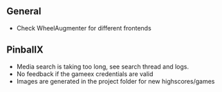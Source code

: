## General

- Check WheelAugmenter for different frontends

## PinballX

- Media search is taking too long, see search thread and logs.
- No feedback if the gameex credentials are valid
- Images are generated in the project folder for new highscores/games